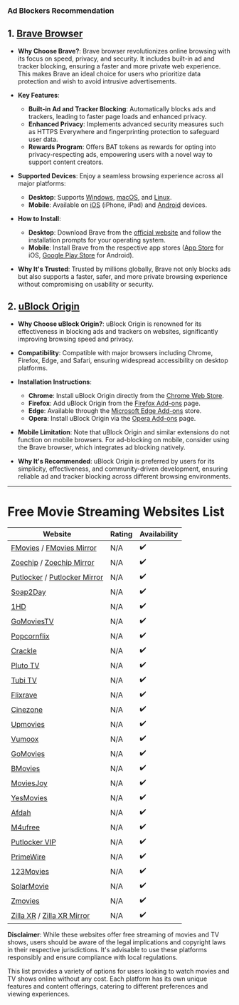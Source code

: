 ### Ad Blockers Recommendation

## 1. [Brave Browser](https://brave.com/)

- **Why Choose Brave?**: Brave browser revolutionizes online browsing with its focus on speed, privacy, and security. It includes built-in ad and tracker blocking, ensuring a faster and more private web experience. This makes Brave an ideal choice for users who prioritize data protection and wish to avoid intrusive advertisements.

- **Key Features**:

  - **Built-in Ad and Tracker Blocking**: Automatically blocks ads and trackers, leading to faster page loads and enhanced privacy.
  - **Enhanced Privacy**: Implements advanced security measures such as HTTPS Everywhere and fingerprinting protection to safeguard user data.
  - **Rewards Program**: Offers BAT tokens as rewards for opting into privacy-respecting ads, empowering users with a novel way to support content creators.

- **Supported Devices**: Enjoy a seamless browsing experience across all major platforms:

  - **Desktop**: Supports [Windows](https://brave.com/download/), [macOS](https://brave.com/download/), and [Linux](https://brave.com/download/).
  - **Mobile**: Available on [iOS](https://apps.apple.com/us/app/brave-browser/id1052879175) (iPhone, iPad) and [Android](https://play.google.com/store/apps/details?id=com.brave.browser) devices.

- **How to Install**:

  - **Desktop**: Download Brave from the [official website](https://brave.com/download/) and follow the installation prompts for your operating system.
  - **Mobile**: Install Brave from the respective app stores ([App Store](https://apps.apple.com/us/app/brave-browser/id1052879175) for iOS, [Google Play Store](https://play.google.com/store/apps/details?id=com.brave.browser) for Android).

- **Why It's Trusted**: Trusted by millions globally, Brave not only blocks ads but also supports a faster, safer, and more private browsing experience without compromising on usability or security.

## 2. [uBlock Origin](https://ublockorigin.com/)

- **Why Choose uBlock Origin?**: uBlock Origin is renowned for its effectiveness in blocking ads and trackers on websites, significantly improving browsing speed and privacy.

- **Compatibility**: Compatible with major browsers including Chrome, Firefox, Edge, and Safari, ensuring widespread accessibility on desktop platforms.

- **Installation Instructions**:

  - **Chrome**: Install uBlock Origin directly from the [Chrome Web Store](https://chrome.google.com/webstore/detail/ublock-origin/cjpalhdlnbpafiamejdnhcphjbkeiagm).
  - **Firefox**: Add uBlock Origin from the [Firefox Add-ons](https://addons.mozilla.org/en-US/firefox/addon/ublock-origin/) page.
  - **Edge**: Available through the [Microsoft Edge Add-ons](https://microsoftedge.microsoft.com/addons/detail/ublock-origin/odfafepnkmbhccpbejgmiehpchacaeak) store.
  - **Opera**: Install uBlock Origin via the [Opera Add-ons](https://addons.opera.com/en/extensions/details/ublock/) page.

- **Mobile Limitation**: Note that uBlock Origin and similar extensions do not function on mobile browsers. For ad-blocking on mobile, consider using the Brave browser, which integrates ad blocking natively.

- **Why It's Recommended**: uBlock Origin is preferred by users for its simplicity, effectiveness, and community-driven development, ensuring reliable ad and tracker blocking across different browsing environments.

---

# Free Movie Streaming Websites List

| Website                                                                                                                              | Rating | Availability |
| ------------------------------------------------------------------------------------------------------------------------------------ | ------ | ------------ |
| <a href="https://fmovies.ps/" target="_blank">FMovies</a> / <a href="https://fmovies.ps/" target="_blank">FMovies Mirror</a>         | N/A    | ✔️           |
| <a href="https://zoechip.cc/" target="_blank">Zoechip</a> / <a href="https://zoechip.cc/" target="_blank">Zoechip Mirror</a>         | N/A    | ✔️           |
| <a href="https://putlocker.pe/" target="_blank">Putlocker</a> / <a href="https://putlocker.pe/" target="_blank">Putlocker Mirror</a> | N/A    | ✔️           |
| <a href="https://www.soap2day.tf/" target="_blank">Soap2Day</a>                                                                      | N/A    | ✔️           |
| <a href="https://1hd.to/" target="_blank">1HD</a>                                                                                    | N/A    | ✔️           |
| <a href="https://gomoviestv.to/" target="_blank">GoMoviesTV</a>                                                                      | N/A    | ✔️           |
| <a href="https://popcornflix.com" target="_blank">Popcornflix</a>                                                                    | N/A    | ✔️           |
| <a href="https://www.crackle.com/" target="_blank">Crackle</a>                                                                       | N/A    | ✔️           |
| <a href="https://pluto.tv/" target="_blank">Pluto TV</a>                                                                             | N/A    | ✔️           |
| <a href="https://tubitv.com/" target="_blank">Tubi TV</a>                                                                            | N/A    | ✔️           |
| <a href="https://flixrave.to/" target="_blank">Flixrave</a>                                                                          | N/A    | ✔️           |
| <a href="https://cinezone.to/" target="_blank">Cinezone</a>                                                                          | N/A    | ✔️           |
| <a href="https://upmovies.net/" target="_blank">Upmovies</a>                                                                         | N/A    | ✔️           |
| <a href="https://vumoox.to/" target="_blank">Vumoox</a>                                                                              | N/A    | ✔️           |
| <a href="https://gomovies-online.link/" target="_blank">GoMovies</a>                                                                 | N/A    | ✔️           |
| <a href="https://bmovies.vip/" target="_blank">BMovies</a>                                                                           | N/A    | ✔️           |
| <a href="https://moviesjoy.plus/" target="_blank">MoviesJoy</a>                                                                      | N/A    | ✔️           |
| <a href="https://ww.yesmovies.ag/" target="_blank">YesMovies</a>                                                                     | N/A    | ✔️           |
| <a href="https://afdah2.cyou/" target="_blank">Afdah</a>                                                                             | N/A    | ✔️           |
| <a href="https://ww2.m4ufree.tv/" target="_blank">M4ufree</a>                                                                        | N/A    | ✔️           |
| <a href="https://ww.putlocker.vip/" target="_blank">Putlocker VIP</a>                                                                | N/A    | ✔️           |
| <a href="https://www.primewire.li/" target="_blank">PrimeWire</a>                                                                    | N/A    | ✔️           |
| <a href="https://123movies.ai/" target="_blank">123Movies</a>                                                                        | N/A    | ✔️           |
| <a href="https://solarmovie.vip/" target="_blank">SolarMovie</a>                                                                     | N/A    | ✔️           |
| <a href="https://zmoviess.co/" target="_blank">Zmovies</a>                                                                           | N/A    | ✔️           |
| <a href="https://zilla-xr.xyz/" target="_blank">Zilla XR</a> / <a href="https://zilla-xr.xyz/" target="_blank">Zilla XR Mirror</a>   | N/A    | ✔️           |

**Disclaimer**: While these websites offer free streaming of movies and TV shows, users should be aware of the legal implications and copyright laws in their respective jurisdictions. It's advisable to use these platforms responsibly and ensure compliance with local regulations.

This list provides a variety of options for users looking to watch movies and TV shows online without any cost. Each platform has its own unique features and content offerings, catering to different preferences and viewing experiences.
